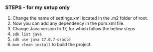 ### STEPS - for my setup only
1. Change the name of settings.xml located in the .m2 folder of root.
2. Now you can add any dependency in the pom.xml file.
3. Change Java version to 17, for which follow the below steps
4. `sdk list java`
5. `sdk use java 17.0.7-oracle`
6. `mvn clean install` to build the project.

